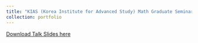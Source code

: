 ```yaml
---
title: "KIAS (Korea Institute for Advanced Study) Math Graduate Seminar Talk"
collection: portfolio
---
```

[Download Talk Slides here](KIAS_Research_Talk.pdf)

